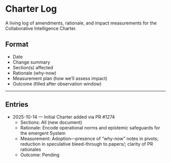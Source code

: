 # Charter Log

A living log of amendments, rationale, and impact measurements for the Collaborative Intelligence Charter.

## Format
- Date
- Change summary
- Section(s) affected
- Rationale (why-now)
- Measurement plan (how we’ll assess impact)
- Outcome (filled after observation window)

---

## Entries

- 2025-10-14 — Initial Charter added via PR #1274
  - Sections: All (new document)
  - Rationale: Encode operational norms and epistemic safeguards for the emergent System
  - Measurement: Adoption—presence of “why-now” notes in pivots; reduction in speculative bleed-through to papers/; clarity of PR rationales
  - Outcome: Pending
